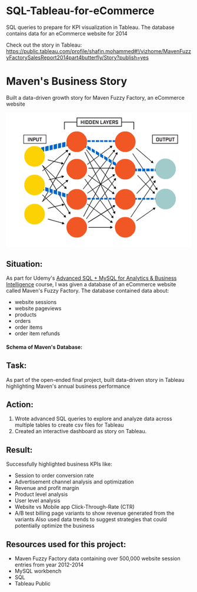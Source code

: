 # SQL-Tableau-for-eCommerce
SQL queries to prepare for KPI visualization in Tableau. The database contains data for an eCommerce website for 2014

Check out the story in Tableau:
https://public.tableau.com/profile/shafin.mohammed#!/vizhome/MavenFuzzyFactorySalesReport2014part4butterfly/Story?publish=yes


# Maven's Business Story
Built a data-driven growth story for Maven Fuzzy Factory, an eCommerce website

![ANN](https://github.com/shafin071/lending-club-TF-Keras/blob/master/ANN.gif)

## Situation:
As part for Udemy's  [Advanced SQL + MySQL for Analytics & Business Intelligence](https://www.udemy.com/course/advanced-sql-mysql-for-analytics-business-intelligence/)
course, I was given a database of an eCommerce website called Maven's Fuzzy Factory. 
The database contained data about:
- website sessions
- website pageviews
- products
- orders
- order items
- order item refunds

#### Schema of Maven's Database:


## Task:
As part of the open-ended final project, built data-driven story in Tableau highlighting Maven's annual business performance


## Action:
1. Wrote advanced SQL queries to explore and analyze data across multiple tables to create csv files for Tableau
2. Created an interactive dashboard as story on Tableau. 

## Result:
Successfully highlighted business KPIs like:
- Session to order conversion rate
- Advertisement channel analysis and optimization
- Revenue and profit margin
- Product level analysis
- User level analysis
- Website vs Mobile app Click-Through-Rate (CTR)
- A/B test billing page variants to show revenue generated from the variants
Also used data trends to suggest strategies that could potentially optimize the business

## Resources used for this project:
* Maven Fuzzy Factory data containing over 500,000 website session entries from year 2012-2014 
* MySQL workbench
* SQL
* Tableau Public

